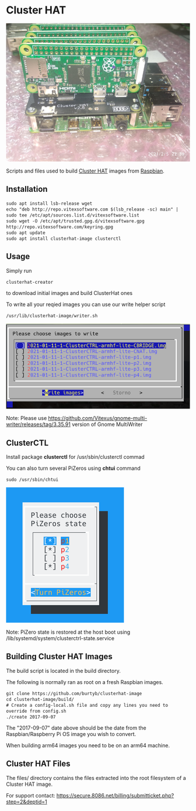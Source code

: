# Cluster HAT

![InAction](clusterhat.jpeg?raw=true)

Scripts and files used to build [Cluster HAT](https://clusterhat.com/) images from [Raspbian](https://www.raspberrypi.org/software/operating-systems/).



Installation
------------

```shell
sudo apt install lsb-release wget
echo "deb http://repo.vitexsoftware.com $(lsb_release -sc) main" | sudo tee /etc/apt/sources.list.d/vitexsoftware.list
sudo wget -O /etc/apt/trusted.gpg.d/vitexsoftware.gpg http://repo.vitexsoftware.com/keyring.gpg
sudo apt update
sudo apt install clusterhat-image clusterctl
```


Usage
-----

Simply run 
```shell
clusterhat-creator
```
to download initial images and build ClusterHat ones


To write all your reqied images you can use our write helper script

```shell
/usr/lib/clusterhat-image/writer.sh
```
![X](writer.png?raw=true)


Note: Please use https://github.com/Vitexus/gnome-multi-writer/releases/tag/3.35.91 version of Gnome MultiWriter

ClusterCTL
----------

Install package **clusterctl** for /usr/sbin/clusterctl commad

You can also turn several PiZeros using **chtui** command

```
sudo /usr/sbin/chtui
```

![chtui](chtui.png?raw=true)


Note: PiZero state is restored at the host boot using /lib/systemd/system/clusterctrl-state.service


## Building Cluster HAT Images

The build script is located in the build directory.

The following is normally ran as root on a fresh Raspbian images.

```
git clone https://github.com/burtyb/clusterhat-image
cd clusterhat-image/build/
# Create a config-local.sh file and copy any lines you need to override from config.sh
./create 2017-09-07
```

The "2017-09-07" date above should be the date from the Raspbian/Raspberry Pi OS image you wish to convert.

When building arm64 images you need to be on an arm64 machine.



## Cluster HAT Files

The files/ directory contains the files extracted into the root filesystem of a Cluster HAT image.

For support contact: https://secure.8086.net/billing/submitticket.php?step=2&deptid=1

